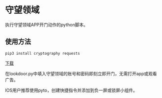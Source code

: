 # 守望领域

执行守望领域APP开门动作的python脚本。

## 使用方法

```
pip3 install cryptography requests
```
[下载](https://raw.githubusercontent.com/SebErstellen/lookdoor/main/lookdoor.py)

在lookdoor.py中填入守望领域的账号和密码即刻立即开门，无需打开app或观看广告。

IOS用户推荐使用pyto，创建快捷指令并添加到负一屏或锁屏小组件。
